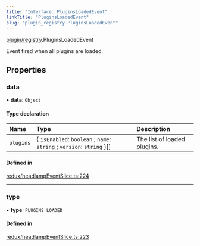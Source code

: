 ```yaml
---
title: "Interface: PluginsLoadedEvent"
linkTitle: "PluginsLoadedEvent"
slug: "plugin_registry.PluginsLoadedEvent"
---
```


[plugin/registry](../modules/plugin_registry.md).PluginsLoadedEvent

Event fired when all plugins are loaded.

## Properties

### data

• **data**: `Object`

#### Type declaration

| Name | Type | Description |
| :------ | :------ | :------ |
| `plugins` | { `isEnabled`: `boolean` ; `name`: `string` ; `version`: `string`  }[] | The list of loaded plugins. |

#### Defined in

[redux/headlampEventSlice.ts:224](https://github.com/headlamp-k8s/headlamp/blob/2ce94491/frontend/src/redux/headlampEventSlice.ts#L224)

___

### type

• **type**: `PLUGINS_LOADED`

#### Defined in

[redux/headlampEventSlice.ts:223](https://github.com/headlamp-k8s/headlamp/blob/2ce94491/frontend/src/redux/headlampEventSlice.ts#L223)
